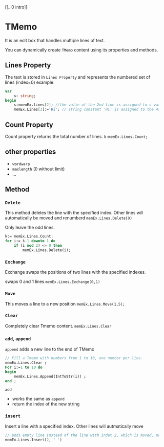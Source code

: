 [[_ 0 intro]]



# TMemo
It is an edit box that handles multiple lines of text.

You can dynamically create `TMemo` content using its properties and methods.

## Lines Property
The text is stored in `Lines Property` and represents the numbered set of lines (index=0)
example:
```pascal
var
	s: string;
begin
	s:=memEx.lines[2]; //the valie of the 2nd line is assigned to s variable
	memEx.Lines[3]:='Hi'; // string constant 'Hi' is assigned to the 4rd line ...
```
## Count Property
Count property returns the total number of lines.
`k:memEx.Lines.Count;`

## other properties
- `wordwarp`
- `maxlength` ($0$ without limit)
- ...

## Method
### `Delete`
This method deletes the line with the specified index. Other lines will automatically be moved and renumberd
`memEx.Lines.Delete(0)`

Only leave the odd lines.
```pascal
k:= memEx.Lines.Count;
for i:= k-1 downto 1 do
	if (i mod 2) <> 0 then
		memEx.Lines.Delete(i);
```
### `Exchange`
Exchange swaps the positions of two lines with the specified indexes.

swaps 0 and 1 lines
`memEx.Lines.Exchange(0,1)`

### `Move`
This moves a line to a new position
`memEx.Lines.Move(1,5);`

### `Clear`
Completely clear Tmemo content.
`memEx.Lines.Clear`

### `add`, `append`
`append` adds a new line to the end of TMemo
```pascal
// Fill a Tmemo with numbers from 1 to 10, one number per line.
memEx.Lines.Clear ;
For i:=1 to 10 do
begin
	memEx.Lines.Append(IntToStr(i)) ;
end ;
```

`add` 
- works the same as `append`
- return the index of the new string

### `insert`
Insert a line with a specified index. Other lines will autmatically move
```pascal
// adds empty line instead of the line with index 2, which is moved, not deleted
memEx.Lines.Insert(2, ' ')
```












